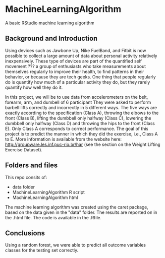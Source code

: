 # MachineLearningAlgorithm

A basic RStudio machine learning algorithm

## Background and Introduction

Using devices such as Jawbone Up, Nike FuelBand, and Fitbit is now possible to collect a large amount of data about personal activity relatively inexpensively. These type of devices are part of the quantified self movement ??? a group of enthusiasts who take measurements about themselves regularly to improve their health, to find patterns in their behavior, or because they are tech geeks. One thing that people regularly do is quantify how much of a particular activity they do, but they rarely quantify how well they do it.

In this project, we will be to use data from accelerometers on the belt, forearm, arm, and dumbell of 6 participant They were asked to perform barbell lifts correctly and incorrectly in 5 different ways. The five ways are exactly according to the specification (Class A), throwing the elbows to the front (Class B), lifting the dumbbell only halfway (Class C), lowering the dumbbell only halfway (Class D) and throwing the hips to the front (Class E). Only Class A corresponds to correct performance. The goal of this project is to predict the manner in which they did the exercise, i.e., Class A to E. More information is available from the website here: http://groupware.les.inf.puc-rio.br/har (see the section on the Weight Lifting Exercise Dataset).

## Folders and files

This repo consits of:

- data folder
- MachineLearningAlgorithm R script
- MachineLearningAlgorithm html 

The machine learning algorithm was created using the caret package, based on the data given in the "data" folder. The results are reported on in the .html file. The code is available in the .Rfile. 

## Conclusions

Using a random forest, we were able to predict all outcome variables classes for the testing set correctly.
